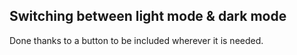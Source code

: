 
## Switching between light mode & dark mode
Done thanks to a button to be included wherever it is needed.

